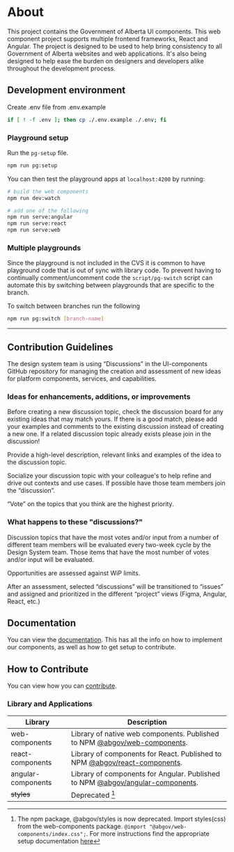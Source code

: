 # About

This project contains the Government of Alberta UI components. This web component
project supports multiple frontend frameworks, React and Angular. The project
is designed to be used to help bring consistency to all Government of Alberta
websites and web applications. It's also being designed to help ease the burden
on designers and developers alike throughout the development process.

## Development environment

Create .env file from .env.example

```bash
if [ ! -f .env ]; then cp ./.env.example ./.env; fi
```

### Playground setup

Run the `pg-setup` file.

```bash
npm run pg:setup
```

You can then test the playground apps at `localhost:4200` by running:

```bash
# build the web components
npm run dev:watch

# add one of the following
npm run serve:angular
npm run serve:react
npm run serve:web
```

### Multiple playgrounds

Since the playground is not included in the CVS it is common to have playground
code that is out of sync with library code. To prevent having to continually
comment/uncomment code the `script/pg-switch` script can automate this by switching
between playgrounds that are specific to the branch.

To switch between branches run the following

```bash
npm run pg:switch [branch-name]
```

---

## Contribution Guidelines

The design system team is using “Discussions” in the UI-components GitHub
repository for managing the creation and assessment of new ideas for platform
components, services, and capabilities.

### Ideas for enhancements, additions, or improvements

Before creating a new discussion topic, check the discussion board for any
existing ideas that may match yours. If there is a good match, please add your
examples and comments to the existing discussion instead of creating a new one.
If a related discussion topic already exists please join in the discussion!

Provide a high-level description, relevant links and examples of the idea to
the discussion topic.

Socialize your discussion topic with your colleague's to help refine and drive
out contexts and use cases. If possible have those team members join the “discussion”.

“Vote” on the topics that you think are the highest priority.

### What happens to these "discussions?"

Discussion topics that have the most votes and/or input from a number of different
team members will be evaluated every two-week cycle by the Design System team.
Those items that have the most number of votes and/or input will be evaluated.

Opportunities are assessed against WiP limits.

After an assessment, selected “discussions” will be transitioned to “issues” and
assigned and prioritized in the different “project” views
(Figma, Angular, React, etc.)

## Documentation

You can view the [documentation](https://design.alberta.ca). This has all
the info on how to implement our components, as well as how to get setup to contribute.

## How to Contribute

You can view how you can [contribute](contributing.md).

### Library and Applications

| Library            | Description                                                                                                                               |
| ------------------ | ----------------------------------------------------------------------------------------------------------------------------------------- |
| web-components     | Library of native web components. Published to NPM [@abgov/web-components](https://www.npmjs.com/package/@abgov/web-components).          |
| react-components   | Library of components for React. Published to NPM [@abgov/react-components](https://www.npmjs.com/package/@abgov/react-components).       |
| angular-components | Library of components for Angular. Published to NPM [@abgov/angular-components](https://www.npmjs.com/package/@abgov/angular-components). |
| ~~styles~~         | Deprecated [^1]                                                                                                                           |

[^1]: The npm package, @abgov/styles is now deprecated. Import styles(css) from the web-components package. `@import "@abgov/web-components/index.css";`. For more instructions find the appropriate setup documentation [here](https://ui-components.alberta.ca)

